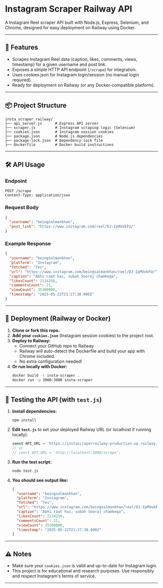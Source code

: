# Instagram Scraper Railway API

A Instagram Reel scraper API built with Node.js, Express, Selenium, and Chrome, designed for easy deployment on Railway using Docker.

---

## 🚀 Features
- Scrapes Instagram Reel data (caption, likes, comments, views, timestamp) for a given username and post link.
- Exposes a simple HTTP API endpoint (`/scrape`) for integration.
- Uses cookies.json for Instagram login/session (no manual login required).
- Ready for deployment on Railway (or any Docker-compatible platform).

---

## 📦 Project Structure
```
insta_scraper_railway/
├── api_server.js      # Express API server
├── scraper.js         # Instagram scraping logic (Selenium)
├── cookies.json       # Instagram session cookies
├── package.json       # Node.js dependencies
├── package-lock.json  # Dependency lock file
├── Dockerfile         # Docker build instructions
```

---

## 🛠️ API Usage

### Endpoint
```
POST /scrape
Content-Type: application/json
```

### Request Body
```json
{
  "username": "beingsalmankhan",
  "post_link": "https://www.instagram.com/reel/DJ-IpMVokFU/"
}
```

### Example Response
```json
{
  "username": "beingsalmankhan",
  "platform": "Instagram",
  "fetched": "Yes",
  "url": "https://www.instagram.com/beingsalmankhan/reel/DJ-IpMVokFU/",
  "caption": "Abhi raat hai, subah Sooraj chamkega",
  "likesCount": 2114256,
  "commentsCount": 21,
  "viewCount": 35300000,
  "timestamp": "2025-05-22T21:27:38.000Z"
}
```

---

## 🚢 Deployment (Railway or Docker)

1. **Clone or fork this repo.**
2. **Add your `cookies.json`** (Instagram session cookies) to the project root.
3. **Deploy to Railway:**
   - Connect your GitHub repo to Railway.
   - Railway will auto-detect the Dockerfile and build your app with Chrome included.
   - No extra configuration needed!
4. **Or run locally with Docker:**
   ```sh
   docker build -t insta-scraper .
   docker run -p 3000:3000 insta-scraper
   ```

---

## 🧪 Testing the API (with `test.js`)

1. **Install dependencies:**
   ```sh
   npm install
   ```
2. **Edit `test.js`** to set your deployed Railway URL (or localhost if running locally):
   ```js
   const API_URL = 'https://instascraperrailway-production.up.railway.app/scrape';
   // or
   // const API_URL = 'http://localhost:3000/scrape';
   ```
3. **Run the test script:**
   ```sh
   node test.js
   ```
4. **You should see output like:**
   ```json
   {
     "username": "beingsalmankhan",
     "platform": "Instagram",
     "fetched": "Yes",
     "url": "https://www.instagram.com/beingsalmankhan/reel/DJ-IpMVokFU/",
     "caption": "Abhi raat hai, subah Sooraj chamkega",
     "likesCount": 2114256,
     "commentsCount": 21,
     "viewCount": 35300000,
     "timestamp": "2025-05-22T21:27:38.000Z"
   }
   ```

---

## ⚠️ Notes
- Make sure your `cookies.json` is valid and up-to-date for Instagram login.
- This project is for educational and research purposes. Use responsibly and respect Instagram's terms of service.

---
